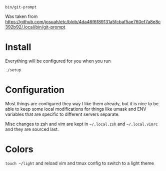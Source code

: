 ```
bin/git-prompt
```

Was taken from
https://github.com/josuah/etc/blob/4da46f6f89131a5fcbaf5ae760ef7a8e8c392b92/.local/bin/git-prompt

# Install

Everything will be configured for you when you run

```
./setup
```

# Configuration

Most things are configured they way I like them already, but it is nice to be
able to keep some local modifications for things like umask and ENV variables
that are specific to different servers separate.

Misc changes to zsh and vim are kept in `~/.local.zsh` and `~/.local.vimrc` and
they are sourced last.


# Colors

`touch ~/light` and reload vim and tmux config to switch to a light theme
